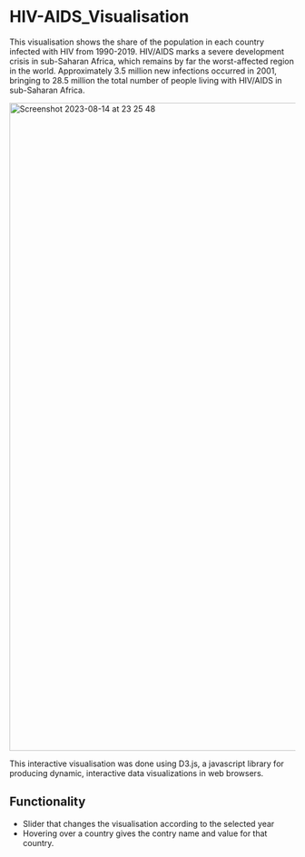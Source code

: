 # HIV-AIDS_Visualisation
This visualisation shows the share of the population in each country infected with HIV from 1990-2019. HIV/AIDS marks a severe development crisis in sub-Saharan Africa, which remains by far the worst-affected region in the world. Approximately 3.5 million new infections occurred in 2001, bringing to 28.5 million the total number of people living with HIV/AIDS in sub-Saharan Africa.


<img width="1142" alt="Screenshot 2023-08-14 at 23 25 48" src="https://github.com/Divine-Gaadi/HIV-AIDS_Visualisation/assets/44847874/343a1275-6ab9-427b-999e-691ca5483dc4">

This interactive visualisation was done using D3.js, a javascript library for producing dynamic, interactive data visualizations in web browsers. 

## Functionality
* Slider that changes the visualisation according to the selected year
* Hovering over a country gives the contry name and value for that country.
